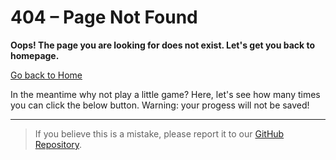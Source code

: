 # 404 – Page Not Found

**Oops! The page you are looking for does not exist. Let's get you back to homepage.**

[Go back to Home](https://gh-guides.rweb.site/)

In the meantime why not play a little game? Here, let's see how many times you can click the below button. Warning: your progess will not be saved!


<button-counter></button-counter>


---

> If you believe this is a mistake, please report it to our [GitHub Repository](https://github.com/harys722/github-guides/issues).
